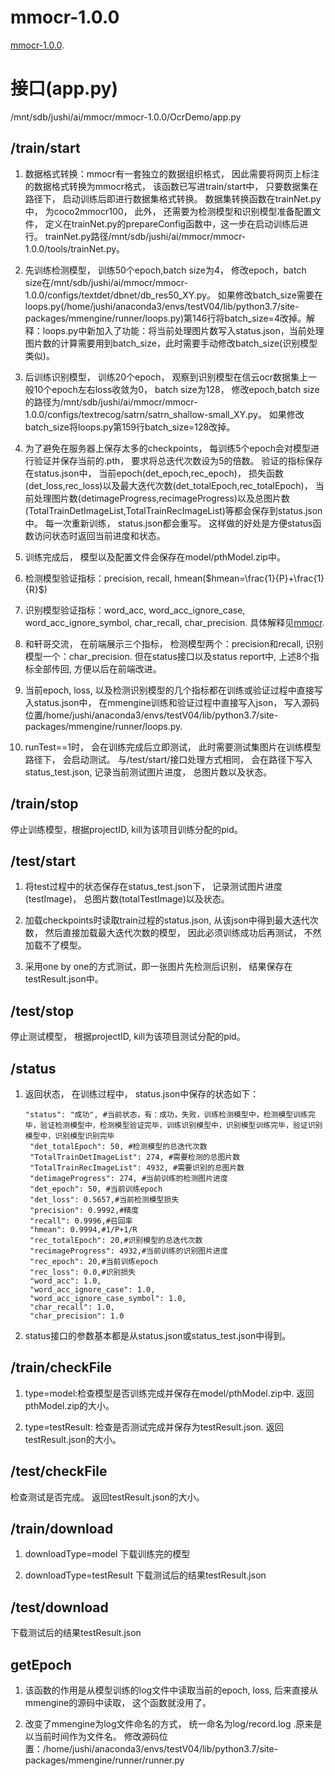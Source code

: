 # mmocr-1.0.0

[mmocr-1.0.0](https://github.com/open-mmlab/mmocr/tree/v1.0.0).

# 接口(app.py)
/mnt/sdb/jushi/ai/mmocr/mmocr-1.0.0/OcrDemo/app.py
## /train/start
1. 数据格式转换：mmocr有一套独立的数据组织格式， 因此需要将网页上标注的数据格式转换为mmocr格式， 该函数已写进train/start中， 只要数据集在路径下， 启动训练后即进行数据集格式转换。 数据集转换函数在trainNet.py中， 为coco2mmocr100， 此外， 还需要为检测模型和识别模型准备配置文件， 定义在trainNet.py的prepareConfig函数中，这一步在启动训练后进行。 trainNet.py路径/mnt/sdb/jushi/ai/mmocr/mmocr-1.0.0/tools/trainNet.py。

2. 先训练检测模型， 训练50个epoch,batch size为4， 修改epoch，batch size在/mnt/sdb/jushi/ai/mmocr/mmocr-1.0.0/configs/textdet/dbnet/db_res50_XY.py。 如果修改batch_size需要在loops.py(/home/jushi/anaconda3/envs/testV04/lib/python3.7/site-packages/mmengine/runner/loops.py)第146行将batch_size=4改掉。解释：loops.py中新加入了功能：将当前处理图片数写入status.json，当前处理图片数的计算需要用到batch_size，此时需要手动修改batch_size(识别模型类似)。

3. 后训练识别模型， 训练20个epoch， 观察到识别模型在信云ocr数据集上一般10个epoch左右loss收敛为0， batch size为128， 修改epoch,batch size的路径为/mnt/sdb/jushi/ai/mmocr/mmocr-1.0.0/configs/textrecog/satrn/satrn_shallow-small_XY.py。 如果修改batch_size将loops.py第159行batch_size=128改掉。

4. 为了避免在服务器上保存太多的checkpoints， 每训练5个epoch会对模型进行验证并保存当前的.pth， 要求将总迭代次数设为5的倍数。 验证的指标保存在status.json中， 当前epoch(det_epoch,rec_epoch)， 损失函数(det_loss,rec_loss)以及最大迭代次数(det_totalEpoch,rec_totalEpoch)， 当前处理图片数(detimageProgress,recimageProgress)以及总图片数(TotalTrainDetImageList,TotalTrainRecImageList)等都会保存到status.json中。 每一次重新训练， status.json都会重写。 这样做的好处是方便status函数访问状态时返回当前进度和状态。

5. 训练完成后， 模型以及配置文件会保存在model/pthModel.zip中。

6. 检测模型验证指标：precision, recall, hmean($hmean=\frac{1}{P}+\frac{1}{R}$)

7. 识别模型验证指标：word_acc, word_acc_ignore_case, word_acc_ignore_symbol, char_recall, char_precision. 具体解释见[mmocr](https://github.com/open-mmlab/mmocr/blob/main/docs/zh_cn/basic_concepts/evaluation.md).

8. 和轩哥交流， 在前端展示三个指标， 检测模型两个：precision和recall, 识别模型一个：char_precision. 但在status接口以及status report中, 上述8个指标全部传回, 方便以后在前端改进。

9. 当前epoch, loss, 以及检测识别模型的几个指标都在训练或验证过程中直接写入status.json中， 在mmengine训练和验证过程中直接写入json， 写入源码位置/home/jushi/anaconda3/envs/testV04/lib/python3.7/site-packages/mmengine/runner/loops.py.

10. runTest==1时， 会在训练完成后立即测试， 此时需要测试集图片在训练模型路径下， 会启动测试。 与/test/start/接口处理方式相同， 会在路径下写入status_test.json, 记录当前测试图片进度， 总图片数以及状态。

## /train/stop
停止训练模型，根据projectID, kill为该项目训练分配的pid。

## /test/start
1. 将test过程中的状态保存在status_test.json下， 记录测试图片进度(testImage)， 总图片数(totalTestImage)以及状态。

2. 加载checkpoints时读取train过程的status.json, 从该json中得到最大迭代次数， 然后直接加载最大迭代次数的模型， 因此必须训练成功后再测试， 不然加载不了模型。

3. 采用one by one的方式测试，即一张图片先检测后识别， 结果保存在testResult.json中。

## /test/stop
停止测试模型， 根据projectID, kill为该项目测试分配的pid。

## /status
1. 返回状态， 在训练过程中， status.json中保存的状态如下：
   ```
   "status": "成功", #当前状态，有：成功，失败，训练检测模型中，检测模型训练完毕，验证检测模型中，检测模型验证完毕，训练识别模型中，识别模型训练完毕，验证识别模型中，识别模型识别完毕
    "det_totalEpoch": 50, #检测模型的总迭代次数
    "TotalTrainDetImageList": 274, #需要检测的总图片数
    "TotalTrainRecImageList": 4932, #需要识别的总图片数
    "detimageProgress": 274, #当前训练的检测图片进度
    "det_epoch": 50, #当前训练epoch
    "det_loss": 0.5657,#当前检测模型损失
    "precision": 0.9992,#精度
    "recall": 0.9996,#召回率
    "hmean": 0.9994,#1/P+1/R
    "rec_totalEpoch": 20,#识别模型的总迭代次数
    "recimageProgress": 4932,#当前训练的识别图片进度
    "rec_epoch": 20,#当前训练epoch
    "rec_loss": 0.0,#识别损失
    "word_acc": 1.0,
    "word_acc_ignore_case": 1.0,
    "word_acc_ignore_case_symbol": 1.0,
    "char_recall": 1.0,
    "char_precision": 1.0
   ```
2. status接口的参数基本都是从status.json或status_test.json中得到。

## /train/checkFile
1. type=model:检查模型是否训练完成并保存在model/pthModel.zip中. 返回pthModel.zip的大小。

2. type=testResult: 检查是否测试完成并保存为testResult.json. 返回testResult.json的大小。

## /test/checkFile
检查测试是否完成。 返回testResult.json的大小。

## /train/download
1. downloadType=model 下载训练完的模型

2. downloadType=testResult 下载测试后的结果testResult.json

## /test/download
下载测试后的结果testResult.json

## getEpoch
1. 该函数的作用是从模型训练的log文件中读取当前的epoch, loss, 后来直接从mmengine的源码中读取， 这个函数就没用了。

2. 改变了mmengine为log文件命名的方式， 统一命名为log/record.log .原来是以当前时间作为文件名。 修改源码位置：/home/jushi/anaconda3/envs/testV04/lib/python3.7/site-packages/mmengine/runner/runner.py
   

